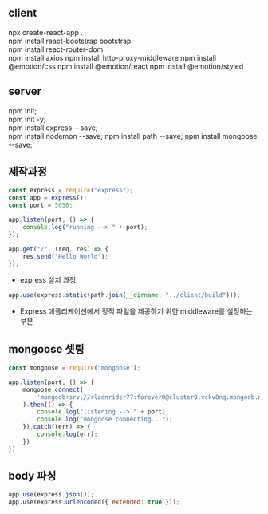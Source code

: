 ## client
npx create-react-app .   
npm install react-bootstrap bootstrap   
npm install react-router-dom   
npm install axios
npm install http-proxy-middleware
npm install @emotion/css
npm install @emotion/react
npm install @emotion/styled

## server
npm init;   
npm init -y;   
npm install express --save;   
npm install nodemon --save;
npm install path --save;
npm install mongoose --save;

## 제작과정
```js
const express = require("express");
const app = express();
const port = 5050;

app.listen(port, () => {
    console.log("running --> " + port);
});

app.get("/", (req, res) => {
    res.send("Hello World");
});
```

- express 설치 과정


```js
app.use(express.static(path.join(__dirname, "../client/build")));
```

- Express 애플리케이션에서 정적 파일을 제공하기 위한 middleware를 설정하는 부분



## mongoose 셋팅
```js
const mongoose = require("mongoose");

app.listen(port, () => {
    mongoose.connect(
        'mongodb+srv://rladnrider77:forever0@cluster0.vckv8nq.mongodb.net/reactBlog?retryWrites=true&w=majority'
    ).then(() => {
        console.log("listening --> " + port);
        console.log("mongoose connecting...");
    }).catch((err) => {
        console.log(err);
    })
})
```


## body 파싱
```js 
app.use(express.json());
app.use(express.urlencoded({ extended: true }));
```